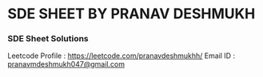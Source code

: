 # SDE SHEET BY PRANAV DESHMUKH
### SDE Sheet Solutions
 Leetcode Profile : https://leetcode.com/pranavdeshmukhh/
 Email ID : pranavmdeshmukh047@gmail.com
